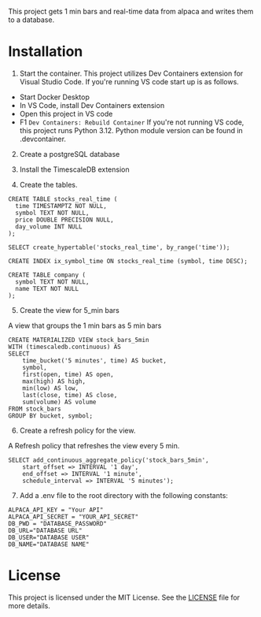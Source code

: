 This project gets 1 min bars and real-time data from alpaca and writes them to a database.

# Installation

1. Start the container.
This project utilizes Dev Containers extension for Visual Studio Code.  If you're running VS code start up is as follows.
- Start Docker Desktop
- In VS Code, install Dev Containers extension
- Open this project in VS code
- F1 `Dev Containers: Rebuild Container`
If you're not running VS code, this project runs Python 3.12.  Python module version can be found in .devcontainer.  

2. Create a postgreSQL database

3. Install the TimescaleDB extension

4. Create the tables.

```
CREATE TABLE stocks_real_time (
  time TIMESTAMPTZ NOT NULL,
  symbol TEXT NOT NULL,
  price DOUBLE PRECISION NULL,
  day_volume INT NULL
);

SELECT create_hypertable('stocks_real_time', by_range('time'));

CREATE INDEX ix_symbol_time ON stocks_real_time (symbol, time DESC);

CREATE TABLE company (
  symbol TEXT NOT NULL,
  name TEXT NOT NULL
);
```


5. Create the view for 5_min bars

A view that groups the 1 min bars as 5 min bars
```
CREATE MATERIALIZED VIEW stock_bars_5min
WITH (timescaledb.continuous) AS
SELECT
    time_bucket('5 minutes', time) AS bucket,
    symbol,
    first(open, time) AS open,
    max(high) AS high,
    min(low) AS low,
    last(close, time) AS close,
    sum(volume) AS volume
FROM stock_bars
GROUP BY bucket, symbol;
```

6. Create a refresh policy for the view.

A Refresh policy that refreshes the view every 5 min.
```
SELECT add_continuous_aggregate_policy('stock_bars_5min',
    start_offset => INTERVAL '1 day',
    end_offset => INTERVAL '1 minute',
    schedule_interval => INTERVAL '5 minutes');
```

7. Add a .env file to the root directory with the following constants:

```
ALPACA_API_KEY = "Your API"
ALPACA_API_SECRET = "YOUR_API_SECRET"
DB_PWD = "DATABASE_PASSWORD"
DB_URL="DATABASE URL"
DB_USER="DATABASE USER"
DB_NAME="DATABASE NAME"
```

# License

This project is licensed under the MIT License. See the [LICENSE](LICENSE) file for more details.